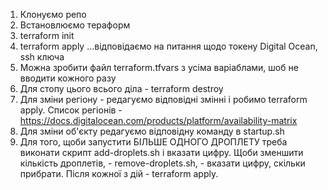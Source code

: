 1. Клонуємо репо
2. Встановлюємо тераформ
3. terraform init
4. terraform apply
...відповідаємо на питання щодо токену Digital Ocean, ssh ключа
5. Можна зробити файл terraform.tfvars з усіма варіаблами, шоб не вводити кожного разу
6. Для стопу цього всього діла - terraform destroy
7. Для зміни регіону - редагуємо відповідні змінні і робимо terraform apply. Список регіонів - https://docs.digitalocean.com/products/platform/availability-matrix
8. Для зміни об'єкту редагуємо відповідну команду в startup.sh
9. Для того, щоби запустити БІЛЬШЕ ОДНОГО ДРОПЛЕТУ треба виконати скрипт add-droplets.sh і вказати цифру. Щоби зменшити кількість дроплетів, - remove-droplets.sh, - вказати цифру, скільки прибрати. Після кожної з дій - terraform apply.
